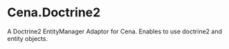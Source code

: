 Cena.Doctrine2
==============

A Doctrine2 EntityManager Adaptor for Cena.
Enables to use doctrine2 and entity objects.


